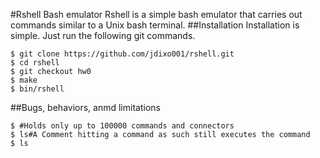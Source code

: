 #Rshell Bash emulator
Rshell is a simple bash emulator that carries out commands similar to a Unix bash terminal.
##Installation
Installation is simple. Just run the following git commands.
```
$ git clone https://github.com/jdixo001/rshell.git
$ cd rshell
$ git checkout hw0
$ make
$ bin/rshell
```
##Bugs, behaviors, anmd limitations
```
$ #Holds only up to 100000 commands and connectors
$ ls#A Comment hitting a command as such still executes the command
$ ls 
```
